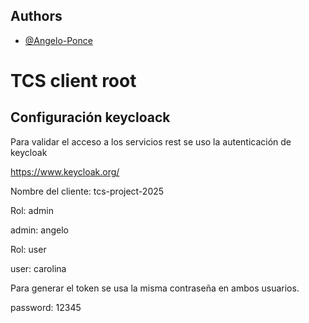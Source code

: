 ## Authors

- [@Angelo-Ponce](https://github.com/Angelo-Ponce)

# TCS client root

## Configuración keycloack
Para validar el acceso a los servicios rest se uso la autenticación de keycloak

https://www.keycloak.org/

Nombre del cliente: tcs-project-2025

Rol: admin

admin: angelo

Rol: user

user: carolina

Para generar el token se usa la misma contraseña en ambos usuarios.

password: 12345